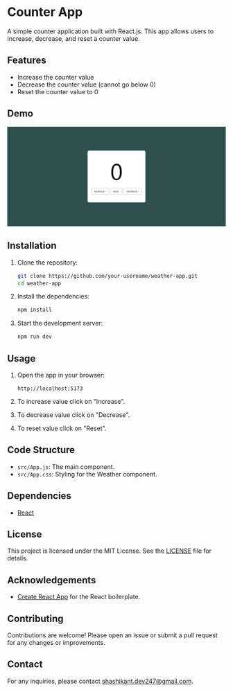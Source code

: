 # Counter App

A simple counter application built with React.js. This app allows users to increase, decrease, and reset a counter value.

## Features

- Increase the counter value
- Decrease the counter value (cannot go below 0)
- Reset the counter value to 0

## Demo

![Weather App Screenshot](screenshot.png)

## Installation

1. Clone the repository:

   ```bash
   git clone https://github.com/your-username/weather-app.git
   cd weather-app
   ```

2. Install the dependencies:

   ```bash
   npm install
   ```

3. Start the development server:
   ```bash
   npm run dev
   ```

## Usage

1. Open the app in your browser:

   ```
   http://localhost:5173
   ```

2. To increase value click on "Increase".

3. To decrease value click on "Decrease".

4. To reset value click on "Reset".

## Code Structure

- `src/App.js`: The main component.
- `src/App.css`: Styling for the Weather component.

## Dependencies

- [React](https://reactjs.org/)

## License

This project is licensed under the MIT License. See the [LICENSE](LICENSE) file for details.

## Acknowledgements

- [Create React App](https://create-react-app.dev/) for the React boilerplate.

## Contributing

Contributions are welcome! Please open an issue or submit a pull request for any changes or improvements.

## Contact

For any inquiries, please contact [shashikant.dev247@gmail.com](mailto:shashikant.dev247@gmail.com).
